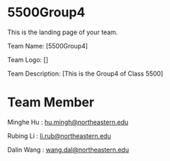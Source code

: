 # 5500Group4
This is the landing page of your team.

Team Name: [5500Group4]

Team Logo: []

Team Description: [This is the Group4 of Class 5500]


# Team Member

Minghe Hu  : hu.mingh@northeastern.edu

Rubing Li   : li.rub@northeastern.edu

Dalin Wang : wang.dal@northeastern.edu
